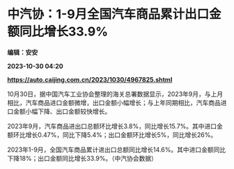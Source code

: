 # 中汽协：1-9月全国汽车商品累计出口金额同比增长33.9%
**编辑：安安**

**2023-10-30 04:20**

**https://auto.caijing.com.cn/2023/1030/4967825.shtml**

10月30日，据中国汽车工业协会整理的海关总署数据显示，2023年9月，与上月相比，汽车商品进口金额微增，出口金额小幅增长；与上年同期相比，汽车商品进口金额小幅下降、出口金额较快增长。

2023年9月，汽车商品进出口总额环比增长3.8%，同比增长15.7%。其中进口金额环比增长0.47%，同比下降5.4%；出口金额环比增长5%，同比增长26%。

2023年1-9月，全国汽车商品累计进出口总额同比增长14.6%。其中进口金额同比下降18%；出口金额同比增长33.9%。（中汽协会数据）